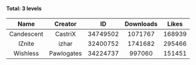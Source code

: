 #### Total: 3 levels

| Name | Creator | ID | Downloads | Likes |
|:---:|:---:|:---:|:---:|:---:|
| Candescent | CastriX | 34749502 | 1071767 | 168939
| IZnite | izhar | 32400752 | 1741682 | 295466
| Wishless | Pawlogates | 34224737 | 997060 | 151451
